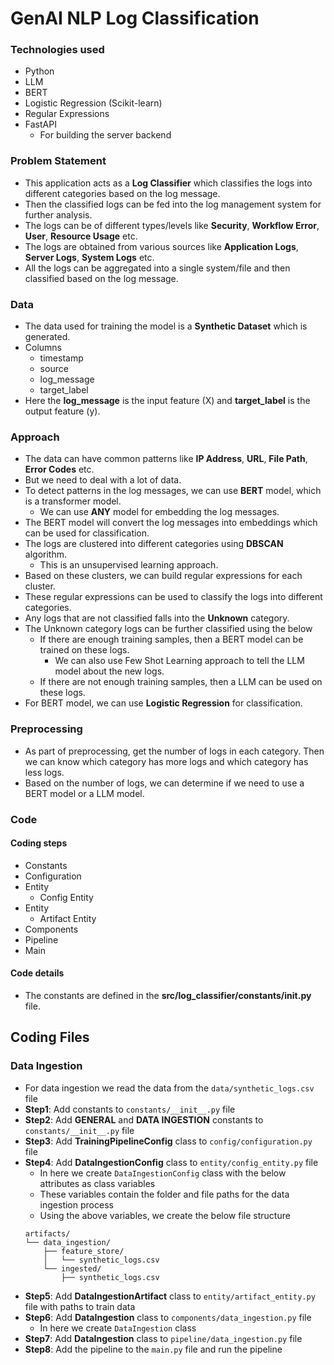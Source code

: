 # GenAI NLP Log Classification

### Technologies used
* Python
* LLM
* BERT
* Logistic Regression (Scikit-learn)
* Regular Expressions
* FastAPI
  * For building the server backend

### Problem Statement
* This application acts as a **Log Classifier** which classifies the logs into different categories based on the log message.
* Then the classified logs can be fed into the log management system for further analysis.
* The logs can be of different types/levels like **Security**, **Workflow Error**, **User**, **Resource Usage** etc.
* The logs are obtained from various sources like **Application Logs**, **Server Logs**, **System Logs** etc.
* All the logs can be aggregated into a single system/file and then classified based on the log message.

### Data
* The data used for training the model is a **Synthetic Dataset** which is generated.
* Columns
  * timestamp
  * source
  * log_message
  * target_label
* Here the **log_message** is the input feature (X) and **target_label** is the output feature (y).

### Approach
* The data can have common patterns like **IP Address**, **URL**, **File Path**, **Error Codes** etc.
* But we need to deal with a lot of data. 
* To detect patterns in the log messages, we can use **BERT** model, which is a transformer model.
  * We can use **ANY** model for embedding the log messages.
* The BERT model will convert the log messages into embeddings which can be used for classification.
* The logs are clustered into different categories using **DBSCAN** algorithm.
  * This is an unsupervised learning approach.
* Based on these clusters, we can build regular expressions for each cluster.
* These regular expressions can be used to classify the logs into different categories.
* Any logs that are not classified falls into the **Unknown** category.
* The Unknown category logs can be further classified using the below
  * If there are enough training samples, then a BERT model can be trained on these logs.
    * We can also use Few Shot Learning approach to tell the LLM model about the new logs.
  * If there are not enough training samples, then a LLM can be used on these logs.
* For BERT model, we can use **Logistic Regression** for classification.

### Preprocessing
* As part of preprocessing, get the number of logs in each category. Then we can know which category has more logs and which category has less logs.
* Based on the number of logs, we can determine if we need to use a BERT model or a LLM model.

### Code
#### Coding steps
* Constants
* Configuration
* Entity
  * Config Entity
* Entity
  * Artifact Entity
* Components
* Pipeline
* Main

#### Code details
* The constants are defined in the **src/log_classifier/constants/__init__.py** file.

## Coding Files
### Data Ingestion
* For data ingestion we read the data from the `data/synthetic_logs.csv` file
* **Step1**: Add constants to `constants/__init__.py` file
* **Step2**: Add **GENERAL** and **DATA INGESTION** constants to `constants/__init__.py` file
* **Step3**: Add **TrainingPipelineConfig** class to `config/configuration.py` file
* **Step4**: Add **DataIngestionConfig** class to `entity/config_entity.py` file
  * In here we create `DataIngestionConfig` class with the below attributes as class variables
  * These variables contain the folder and file paths for the data ingestion process
  * Using the above variables, we create the below file structure
  ```plaintext
  artifacts/
  └── data_ingestion/
      ├── feature_store/
      │   └── synthetic_logs.csv
      └── ingested/
          ├── synthetic_logs.csv
  ```
* **Step5**: Add **DataIngestionArtifact** class to `entity/artifact_entity.py` file with paths to train data
* **Step6**: Add **DataIngestion** class to `components/data_ingestion.py` file
  * In here we create `DataIngestion` class
* **Step7**: Add **DataIngestion** class to `pipeline/data_ingestion.py` file
* **Step8**: Add the pipeline to the `main.py` file and run the pipeline